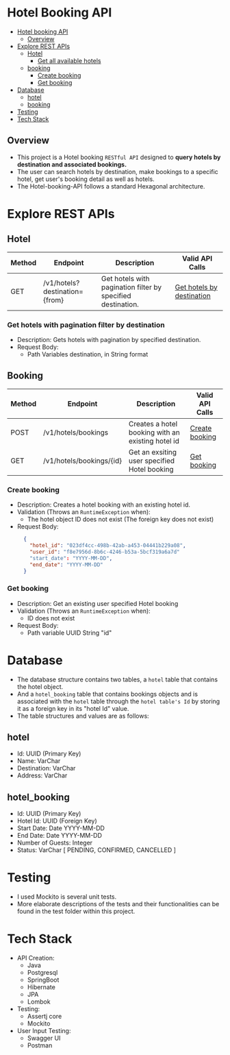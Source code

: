 # Hotel Booking API

- [Hotel booking API](#hotel-booking-api)
    * [Overview](#overview)
- [Explore REST APIs](#explore-rest-apis)
    * [Hotel](#hotel)
        + [Get all available hotels](#get-hotels-by-destination)
    * [booking](#booking)
        + [Create booking](#create-booking)
        + [Get booking](#get-booking)
- [Database](#database)
    * [hotel](#hotel)
    * [booking](#hotel_booking)
- [Testing](#testing)
- [Tech Stack](#tech-stack)

## Overview

- This project is a Hotel booking `RESTful API` designed to **query hotels by destination and associated bookings.**
- The user can search hotels by destination, make bookings to a specific hotel, get user's booking detail as well as hotels.
- The Hotel-booking-API follows a standard Hexagonal architecture.


# Explore REST APIs

##  Hotel

| Method | Endpoint                                  | Description                                                 | Valid API Calls                                        |
| ------ |-------------------------------------------|-------------------------------------------------------------|--------------------------------------------------------|
| GET | /v1/hotels?destination={from} | Get hotels with pagination filter by specified destination. | [Get hotels by destination](#get-hotels-by-destination) |

### Get hotels with pagination filter by destination
- Description: Gets hotels with pagination by specified destination.
- Request Body:
    - Path Variables destination, in String format

##  Booking

| Method | Endpoint                 | Description | Valid API Calls |
| ------ |--------------------------| ----------- | ------------------------- |
| POST | /v1/hotels/bookings      | Creates a hotel booking with an existing hotel id | [Create booking](#create-booking) |
| GET | /v1/hotels/bookings/{id} | Get an exsiting user specified Hotel booking  | [Get booking](#get-booking) |


### Create booking
- Description: Creates a hotel booking with an existing hotel id.
- Validation (Throws an `RuntimeException` when):
    - The hotel object ID does not exist (The foreign key does not exist)
- Request Body:
  ```json 
    {
      "hotel_id": "023df4cc-498b-42ab-a453-04441b229a08",
      "user_id": "f8e7956d-8b6c-4246-b53a-5bcf319a6a7d"
      "start_date": "YYYY-MM-DD",
      "end_date": "YYYY-MM-DD"
    } 
  ```

### Get booking
- Description: Get an existing user specified Hotel booking
- Validation (Throws an `RuntimeException` when):
    - ID does not exist
- Request Body:
    -  Path variable UUID String "id"

# Database
- The database structure contains two tables, a `hotel` table that contains the hotel object.
- And a `hotel_booking` table that contains bookings objects and is associated with the `hotel` table through the `hotel table's Id` by storing it as a foreign key in its "hotel Id" value.
- The table structures and values are as follows:

## hotel
- Id: UUID (Primary Key)
- Name: VarChar
- Destination: VarChar
- Address: VarChar

## hotel_booking
-  Id: UUID (Primary Key)
-  Hotel Id: UUID (Foreign Key)
-  Start Date: Date YYYY-MM-DD
-  End Date: Date YYYY-MM-DD
-  Number of Guests: Integer
-  Status: VarChar [ PENDING, CONFIRMED, CANCELLED ]


# Testing
- I used Mockito is several unit tests.
- More elaborate descriptions of the tests and their functionalities can be found in the test folder within this project.


# Tech Stack

- API Creation:
    - Java
    - Postgresql
    - SpringBoot
    - Hibernate
    - JPA
    - Lombok
- Testing:
    - Assertj core
    - Mockito
- User Input Testing:
    - Swagger UI
    - Postman